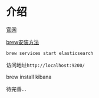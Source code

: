 # 介绍

[官网](https://www.elastic.co/cn/downloads/elasticsearch)

[brew安装方法](https://www.elastic.co/guide/en/elasticsearch/reference/7.9/brew.html)

`brew services start elasticsearch`

访问地址`http://localhost:9200/`


brew install kibana

待完善...
